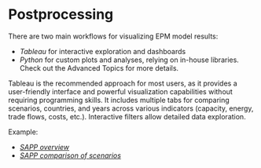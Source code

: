 
# Postprocessing

There are two main workflows for visualizing EPM model results:
- _Tableau_ for interactive exploration and dashboards
- _Python_ for custom plots and analyses, relying on in-house libraries. Check out the Advanced Topics for more details.

Tableau is the recommended approach for most users, as it provides a user-friendly interface and powerful visualization capabilities without requiring programming skills.
It includes multiple tabs for comparing scenarios, countries, and years across various indicators (capacity, energy, trade flows, costs, etc.). Interactive filters allow detailed data exploration.

Example: 
- _[SAPP overview](https://public.tableau.com/app/profile/celia.escribe/viz/SAPPregionalintegration/Home?publish=yes)_
- _[SAPP comparison of scenarios](https://public.tableau.com/app/profile/celia.escribe/viz/SAPP-Comparison/Compare?publish=yes)_